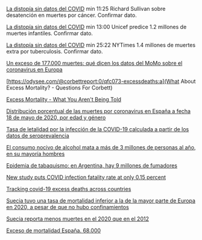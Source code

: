 
[La distopía sin datos del COVID](https://www.youtube.com/watch?v=2-Vq0nNHycE&t=94s) min 11:25  Richard Sullivan sobre desatención en muertes por cáncer. Confirmar dato. 

[La distopía sin datos del COVID](https://www.youtube.com/watch?v=2-Vq0nNHycE&t=94s) min 13:00 Unicef predice 1.2 millones de muertes infantiles. Confirmar dato.

[La distopía sin datos del COVID](https://www.youtube.com/watch?v=2-Vq0nNHycE&t=94s) min 25:22 NYTimes 1.4 millones de muertes extra por tuberculosis. Confirmar dato.

[Un exceso de 177.000 muertes: qué dicen los datos del MoMo sobre el coronavirus en Europa](https://magnet.xataka.com/en-diez-minutos/exceso-177-000-muertes-que-dicen-datos-momo-coronavirus-europa)

[https://odysee.com/@corbettreport:0/qfc073-excessdeaths:a](What About Excess Mortality? - Questions For Corbett)

[Excess Mortality - What You Aren't Being Told](https://odysee.com/@drsambailey:c/excess-mortality-what-you-aren-t-being:0)

[Distribución porcentual de las muertes por coronavirus en España a fecha 18 de mayo de 2020, por edad y género](https://es.statista.com/estadisticas/1125974/covid-19-porcentaje-de-fallecimientos-por-edad-y-genero-en-espana/)

[Tasa de letalidad por la infección de la COVID-19 calculada a partir de los datos de seroprevalencia](https://www.who.int/bulletin/volumes/99/1/20-265892-ab/es/?fbclid=IwAR34O9ICvLvRzR3YQuXW70cgsoHI6dOXUnfSp)

[El consumo nocivo de alcohol mata a más de 3 millones de personas al año, en su mayoría hombres](https://www.who.int/es/news/item/21-09-2018-harmful-use-of-alcohol-kills-more-than-3-million-people-each-year--most-of-them-men)

[Epidemia de tabaquismo: en Argentina, hay 9 millones de fumadores](https://www.caeme.org.ar/epidemia-de-tabaquismo-en-argentina-hay-9-millones-de-fumadores/#:~:text=El%20consumo%20de%20tabaco,fumadores%20expuestos%20al%20humo%20ajeno)

[New study puts COVID infection fatality rate at only 0.15 percent](https://www.lifesitenews.com/news/new-study-puts-covid-infection-fatality-rate-at-only-0.15-percent)

[Tracking covid-19 excess deaths across countries](https://www.economist.com/graphic-detail/coronavirus-excess-deaths-tracker)

[Suecia tuvo una tasa de mortalidad inferior a la de la mayor parte de Europa en 2020, a pesar de que no hubo confinamientos](https://fee.org.es/articulos/suecia-tuvo-una-tasa-de-mortalidad-inferior-a-la-de-la-mayor-parte-de-europa-en-2020-a-pesar-de-que-no-hubo-confinamientos/amp)

[Suecia reporta menos muertes en el 2020 que en el 2012](https://tierrapura.org/2021/03/11/suecia-reporta-menos-muertes-en-el-2020-que-en-el-2012-despues-de-rechazar-las-politicas-globalistas-del-virus-pcch/?v=1)

[Exceso de mortalidad España. 68.000](https://www.eldiario.es/sociedad/muertes-semana-dispara-mortalidad-coronavirus-12-enero_1_5959361.html)

